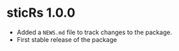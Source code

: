 # sticRs 1.0.0

* Added a `NEWS.md` file to track changes to the package.
* First stable release of the package 
